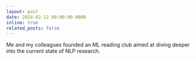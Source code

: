 ```yaml
---
layout: post
date: 2024-02-12 00:00:00-0000
inline: true
related_posts: false
---
```


Me and my colleagues founded an ML reading club aimed at diving deeper into the current state of NLP research.

